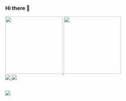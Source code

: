 ### Hi there 👋

<div>
  <a href="https://github.com/pvskp">
    <img height="180em" src="https://github-readme-stats.vercel.app/api?username=pvskp&count_private=true&show_icons=true&theme=gruvbox"/>
    <img height="180em" src="https://github-readme-stats.vercel.app/api/top-langs/?username=pvskp&layout=compact&theme=gruvbox"/>
  </a>
</div>

<div>
   <a href="https://github.com/pvskp/Relogio-Pomodoro">
    <img src="https://github-readme-stats.vercel.app/api/pin/?username=pvskp&repo=Relogio-Pomodoro&theme=gruvbox"/>
   </a>
   <a href="">
    <img src="https://github-readme-stats.vercel.app/api/pin/?username=pvskp&repo=jacare_do_SUS&theme=gruvbox">
   </a>
</div>

##

<div>
  <a href="www.linkedin.com/in/paulo-vinícius-pinto-743735200" target="_blank" >
    <img src="https://img.shields.io/badge/LinkedIn-0077B5?style=for-the-badge&logo=linkedin&logoColor=white">
  </a>

</div>
